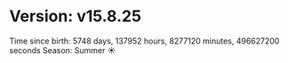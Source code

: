 # Version: v15.8.25
Time since birth: 5748 days, 137952 hours, 8277120 minutes, 496627200 seconds
Season: Summer ☀️

